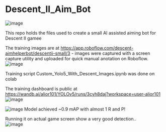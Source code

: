 # Descent_II_Aim_Bot

![image](https://user-images.githubusercontent.com/3033580/139537451-f6f2562d-baac-4ef6-9102-4ce7a089a0d4.png)

This repo holds the files used to create a small AI assisted aiming bot for Descent II gamee

The training images are at https://app.roboflow.com/descent-aimhelperbot/descentii-small/3 - images were captured with a screen capture utility and uploaded for quick manual anotation on Roboflow.
![image](https://user-images.githubusercontent.com/3033580/139537647-fa658be8-9d09-4a81-b7fa-6d0fe349db05.png)

Training script Custom_Yolo5_With_Descent_Images.ipynb was done on colab 

The training dashboard is public at https://wandb.ai/alior101/YOLOv5/runs/3cyh8daj?workspace=user-alior101 
![image](https://user-images.githubusercontent.com/3033580/139537603-c1ccde11-18d9-41e9-932b-061911b08225.png)

![image](https://user-images.githubusercontent.com/3033580/139537619-7e7e7a7f-80f3-4dc5-94e3-87441aa30332.png)
Model achieved ~0.9 mAP with almost 1 R and P!  

Running it on actual game screen show a very good detection..  
![image](https://user-images.githubusercontent.com/3033580/139537569-e3609d52-d66b-4077-af34-d9ce59b58ef5.png)
